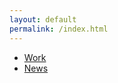 ```yaml
---
layout: default
permalink: /index.html
---
```


<ul>
<li><a href="/work.html">Work</a></li>
<li><a href="/news.html">News</a></li>
</ul>
